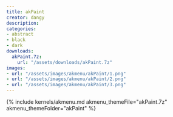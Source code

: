 ```yaml
---
title: akPaint
creator: dangy
description: 
categories:
- abstract
- black
- dark
downloads:
  akPaint.7z:
    url: "/assets/downloads/akPaint.7z"
images:
- url: "/assets/images/akmenu/akPaint/1.png"
- url: "/assets/images/akmenu/akPaint/2.png"
- url: "/assets/images/akmenu/akPaint/3.png"
---
```


{% include kernels/akmenu.md akmenu_themeFile="akPaint.7z" akmenu_themeFolder="akPaint" %}
